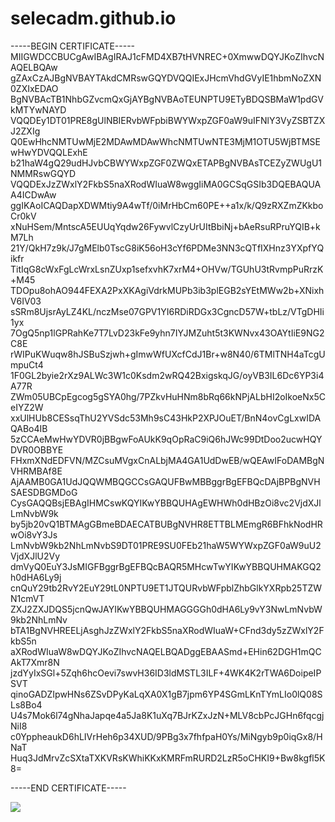 # selecadm.github.io

-----BEGIN CERTIFICATE-----
MIIGWDCCBUCgAwIBAgIRAJ1cFMD4XB7tHVNREC+0XmwwDQYJKoZIhvcNAQELBQAw
gZAxCzAJBgNVBAYTAkdCMRswGQYDVQQIExJHcmVhdGVyIE1hbmNoZXN0ZXIxEDAO
BgNVBAcTB1NhbGZvcmQxGjAYBgNVBAoTEUNPTU9ETyBDQSBMaW1pdGVkMTYwNAYD
VQQDEy1DT01PRE8gUlNBIERvbWFpbiBWYWxpZGF0aW9uIFNlY3VyZSBTZXJ2ZXIg
Q0EwHhcNMTUwMjE2MDAwMDAwWhcNMTUwNTE3MjM1OTU5WjBTMSEwHwYDVQQLExhE
b21haW4gQ29udHJvbCBWYWxpZGF0ZWQxETAPBgNVBAsTCEZyZWUgU1NMMRswGQYD
VQQDExJzZWxlY2FkbS5naXRodWIuaW8wggIiMA0GCSqGSIb3DQEBAQUAA4ICDwAw
ggIKAoICAQDapXDWMtiy9A4wTf/0iMrHbCm60PE++a1x/k/Q9zRXZmZKkboCr0kV
xNuHSem/MntscA5EUUqYqdw26FywvlCzyUrUItBbiNj+bAeRsuRPruYQIB+kM7Lh
21Y/QkH7z9k/J7gMElb0TscG8iK56oH3cYf6PDMe3NN3cQTfIXHnz3YXpfYQikfr
TitIqG8cWxFgLcWrxLsnZUxp1sefxvhK7xrM4+OHVw/TGUhU3tRvmpPuRrzK+M45
TDOpu8ohAO944FEXA2PxXKAgiVdrkMUPb3ib3plEGB2sYEtMWw2b+XNixhV6IV03
sSRm8UjsrAyLZ4KL/nczMse07GPV1YI6RDiRDGx3CgncD57W+tbLz/VTgDHIi1yx
7OgQ5np1lGPRahKe7T7LvD23kFe9yhn7IYJMZuht5t3KWNvx43OAYtIiE9NG2C8E
rWIPuKWuqw8hJSBuSzjwh+gImwWfUXcfCdJ1Br+w8N40/6TMlTNH4aTcgUmpuCt4
1F0GL2byie2rXz9ALWc3W1c0Ksdm2wRQ42BxigskqJG/oyVB3IL6Dc6YP3i4A77R
ZWm05UBCpEgcog5gSYA0hg/7PZkvHuHNm8bRq66kNPjALbHI2oIkoeNx5CeIYZ2W
xxUlHUb8CESsqThU2YVSdc53Mh9sC43HkP2XPJOuET/BnN4ovCgLxwIDAQABo4IB
5zCCAeMwHwYDVR0jBBgwFoAUkK9qOpRaC9iQ6hJWc99DtDoo2ucwHQYDVR0OBBYE
FHxmXNdEDFVN/MZCsuMVgxCnALbjMA4GA1UdDwEB/wQEAwIFoDAMBgNVHRMBAf8E
AjAAMB0GA1UdJQQWMBQGCCsGAQUFBwMBBggrBgEFBQcDAjBPBgNVHSAESDBGMDoG
CysGAQQBsjEBAgIHMCswKQYIKwYBBQUHAgEWHWh0dHBzOi8vc2VjdXJlLmNvbW9k
by5jb20vQ1BTMAgGBmeBDAECATBUBgNVHR8ETTBLMEmgR6BFhkNodHRwOi8vY3Js
LmNvbW9kb2NhLmNvbS9DT01PRE9SU0FEb21haW5WYWxpZGF0aW9uU2VjdXJlU2Vy
dmVyQ0EuY3JsMIGFBggrBgEFBQcBAQR5MHcwTwYIKwYBBQUHMAKGQ2h0dHA6Ly9j
cnQuY29tb2RvY2EuY29tL0NPTU9ET1JTQURvbWFpblZhbGlkYXRpb25TZWN1cmVT
ZXJ2ZXJDQS5jcnQwJAYIKwYBBQUHMAGGGGh0dHA6Ly9vY3NwLmNvbW9kb2NhLmNv
bTA1BgNVHREELjAsghJzZWxlY2FkbS5naXRodWIuaW+CFnd3dy5zZWxlY2FkbS5n
aXRodWIuaW8wDQYJKoZIhvcNAQELBQADggEBAASmd+EHin62DGH1mQCAkT7Xmr8N
jzdYyIxSGl+5Zqh6hcOevi7swvH36ID3ldMSTL3ILF+4WK4K2rTWA6DoipeIPSVT
qinoGADZIpwHNs6ZSvDPyKaLqXA0X1gB7jpm6YP4SGmLKnTYmLIo0lQ08SLs8Bo4
U4s7Mok6l74gNhaJapqe4a5Ja8K1uXq7BJrKZxJzN+MLV8cbPcJGHn6fqcgjNiI8
c0YppheaukD6hLIVrHeh6p34XUD/9PBg3x7fhfpaH0Ys/MiNgyb9p0iqGx8/HNaT
Huq3JdMrvZcSXtaTXKVRsKWhiKKxKMRFmRURD2LzR5oCHKI9+Bw8kgfl5K8=

-----END CERTIFICATE----- 

![](https://raw.githubusercontent.com/selecadm/selecadm.github.io/master/selecadm.github.io_CRT.png)
